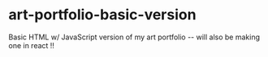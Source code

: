 # art-portfolio-basic-version
Basic HTML w/ JavaScript version of my art portfolio -- will also be making one in react !!
